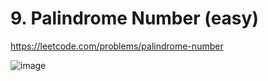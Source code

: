 # 9. Palindrome Number (easy)

https://leetcode.com/problems/palindrome-number

![image](https://user-images.githubusercontent.com/11509384/151699003-683dc197-6f62-4cb6-8505-90c13ba9d40c.png)
